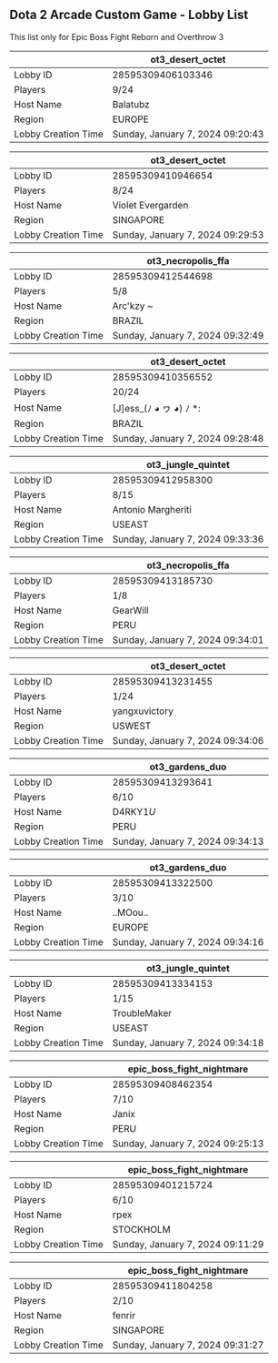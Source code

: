## Dota 2 Arcade Custom Game - Lobby List

This list only for Epic Boss Fight Reborn and Overthrow 3

|  | ot3_desert_octet |
| ------ | ------ |
| Lobby ID | 28595309406103346 |
| Players | 9/24 |
| Host Name | Balatubz |
| Region | EUROPE |
| Lobby Creation Time | Sunday, January 7, 2024 09:20:43 |


|  | ot3_desert_octet |
| ------ | ------ |
| Lobby ID | 28595309410946654 |
| Players | 8/24 |
| Host Name | Violet Evergarden |
| Region | SINGAPORE |
| Lobby Creation Time | Sunday, January 7, 2024 09:29:53 |


|  | ot3_necropolis_ffa |
| ------ | ------ |
| Lobby ID | 28595309412544698 |
| Players | 5/8 |
| Host Name | Arc'kzy ~ |
| Region | BRAZIL |
| Lobby Creation Time | Sunday, January 7, 2024 09:32:49 |


|  | ot3_desert_octet |
| ------ | ------ |
| Lobby ID | 28595309410356552 |
| Players | 20/24 |
| Host Name | [J]ess_(ﾉ ◕ ヮ ◕) ﾉ *: |
| Region | BRAZIL |
| Lobby Creation Time | Sunday, January 7, 2024 09:28:48 |


|  | ot3_jungle_quintet |
| ------ | ------ |
| Lobby ID | 28595309412958300 |
| Players | 8/15 |
| Host Name | Antonio Margheriti |
| Region | USEAST |
| Lobby Creation Time | Sunday, January 7, 2024 09:33:36 |


|  | ot3_necropolis_ffa |
| ------ | ------ |
| Lobby ID | 28595309413185730 |
| Players | 1/8 |
| Host Name | GearWill |
| Region | PERU |
| Lobby Creation Time | Sunday, January 7, 2024 09:34:01 |


|  | ot3_desert_octet |
| ------ | ------ |
| Lobby ID | 28595309413231455 |
| Players | 1/24 |
| Host Name | yangxuvictory |
| Region | USWEST |
| Lobby Creation Time | Sunday, January 7, 2024 09:34:06 |


|  | ot3_gardens_duo |
| ------ | ------ |
| Lobby ID | 28595309413293641 |
| Players | 6/10 |
| Host Name | D4RKY1$U$ |
| Region | PERU |
| Lobby Creation Time | Sunday, January 7, 2024 09:34:13 |


|  | ot3_gardens_duo |
| ------ | ------ |
| Lobby ID | 28595309413322500 |
| Players | 3/10 |
| Host Name | ..MOou.. |
| Region | EUROPE |
| Lobby Creation Time | Sunday, January 7, 2024 09:34:16 |


|  | ot3_jungle_quintet |
| ------ | ------ |
| Lobby ID | 28595309413334153 |
| Players | 1/15 |
| Host Name | TroubleMaker |
| Region | USEAST |
| Lobby Creation Time | Sunday, January 7, 2024 09:34:18 |


|  | epic_boss_fight_nightmare |
| ------ | ------ |
| Lobby ID | 28595309408462354 |
| Players | 7/10 |
| Host Name | Janix |
| Region | PERU |
| Lobby Creation Time | Sunday, January 7, 2024 09:25:13 |


|  | epic_boss_fight_nightmare |
| ------ | ------ |
| Lobby ID | 28595309401215724 |
| Players | 6/10 |
| Host Name | грех |
| Region | STOCKHOLM |
| Lobby Creation Time | Sunday, January 7, 2024 09:11:29 |


|  | epic_boss_fight_nightmare |
| ------ | ------ |
| Lobby ID | 28595309411804258 |
| Players | 2/10 |
| Host Name | fenrir |
| Region | SINGAPORE |
| Lobby Creation Time | Sunday, January 7, 2024 09:31:27 |


